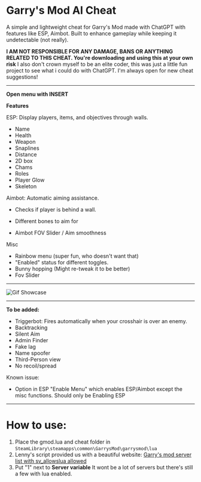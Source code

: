 # Garry's Mod AI Cheat
A simple and lightweight cheat for Garry's Mod made with ChatGPT with features like ESP, Aimbot. Built to enhance gameplay while keeping it undetectable (not really).

 **I AM NOT RESPONSIBLE FOR ANY DAMAGE, BANS OR ANYTHING RELATED TO THIS CHEAT. You're downloading and using this at your own risk** 
 I also don't crown myself to be an elite coder, this was just a little fun project to see what i could do with ChatGPT. I'm always open for new cheat suggestions!

---

**Open menu with INSERT**

**Features**

<summary>ESP: Display players, items, and objectives through walls.</summary>

- Name 
- Health
- Weapon
- Snaplines
- Distance
- 2D box
- Chams
- Roles
- Player Glow
- Skeleton




<summary>Aimbot: Automatic aiming assistance.</summary>
  
- Checks if player is behind a wall.

- Different bones to aim for

- Aimbot FOV Slider / Aim smoothness



<summary>Misc</summary>

- Rainbow menu (super fun, who doesn't want that)
- "Enabled" status for different toggles.
- Bunny hopping (Might re-tweak it to be better)
- Fov Slider


---


![Gif Showcase](https://github.com/RIPP3R1337/Gmod-ChatGPT-Cheat/blob/main/showcase.gif)

---


**To be added:**

- Triggerbot: Fires automatically when your crosshair is over an enemy.
- Backtracking
- Silent Aim
- Admin Finder
- Fake lag
- Name spoofer
- Third-Person view
- No recoil/spread

<summary>Known issue:</summary>

- Option in ESP "Enable Menu" which enables ESP/Aimbot except the misc functions. Should only be Enabling ESP

---

# How to use:

1. Place the gmod.lua and cheat folder in `SteamLibrary\steamapps\common\GarrysMod\garrysmod\lua`
2. Lenny's script provided us with a beautiful website: [Garry's mod server list with sv_allowslua allowed](https://www.gametracker.com/search/garrysmod/?search_by=server_variable&search_by2=sv_allowcslua&query=&loc=_all&sort=&order=) 
3. Put "1" next to **Server variable** It wont be a lot of servers but there's still a few with lua enabled.



